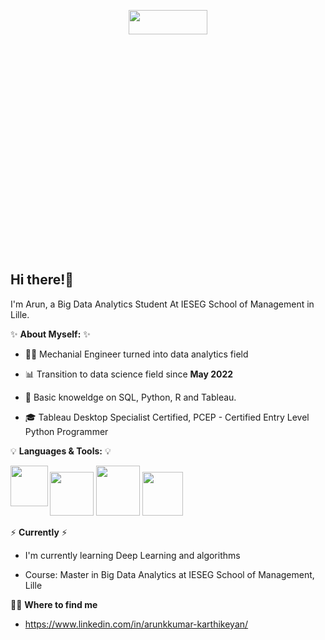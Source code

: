 <p align="center"> 
  <img src="https://user-images.githubusercontent.com/115185834/205046989-7074e9d4-e881-4d44-b58f-5e4dce9df1ae.gif" width=50% height=10%>
</p>

**Hi there!:wave:** 
-------------------------------------------------------------------------------------------------------------------------------------------------------------------------

I'm Arun, a Big Data Analytics Student At IESEG School of Management in Lille.

✨ **About Myself:** ✨

* :man_technologist: Mechanial Engineer turned into data analytics field

* 📊 Transition to data science field since **May 2022**

* 📝 Basic knoweldge on SQL, Python, R and Tableau. 

* :mortar_board:  Tableau Desktop Specialist Certified, PCEP - Certified Entry Level Python Programmer

💡 **Languages & Tools:** 💡

<img src="https://user-images.githubusercontent.com/115185834/205054069-7c5ef895-d746-416b-8abe-0a41798a5128.png" width=70 height=70> <img src="https://user-images.githubusercontent.com/115185834/205054103-176378a3-d84e-4f08-893f-766afdf4a121.png" width=70 height=80> <img src="https://user-images.githubusercontent.com/115185834/205057028-6a712813-dec3-4ee0-87c8-2f6849ee7407.png" width=65 height=70> <img src="https://user-images.githubusercontent.com/115185834/205057341-e3c0f7ca-9b2a-4fc2-8ab2-591e8a068a9c.png" width=60 height=65 align="left">

⚡️ **Currently** ⚡️

* I'm currently learning Deep Learning and algorithms

* Course: Master in Big Data Analytics at IESEG School of Management, Lille

🙌🏻 **Where to find me**

* https://www.linkedin.com/in/arunkkumar-karthikeyan/

